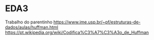 # EDA3
Trabalho do parentinho
  https://www.ime.usp.br/~pf/estruturas-de-dados/aulas/huffman.html
  https://pt.wikipedia.org/wiki/Codifica%C3%A7%C3%A3o_de_Huffman

